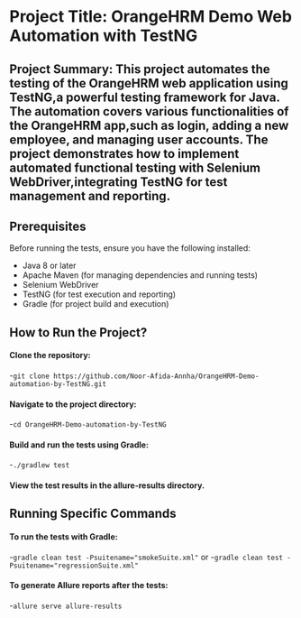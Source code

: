 # Project Title: OrangeHRM Demo Web Automation with TestNG
## Project Summary: This project automates the testing of the OrangeHRM web application using TestNG,a powerful testing framework for Java. The automation covers various functionalities of the OrangeHRM app,such as login, adding a new employee, and managing user accounts. The project demonstrates how to implement automated functional testing with Selenium WebDriver,integrating TestNG for test management and reporting.
## Prerequisites
Before running the tests, ensure you have the following installed:
- Java 8 or later
- Apache Maven (for managing dependencies and running tests)
- Selenium WebDriver
- TestNG (for test execution and reporting)
- Gradle (for project build and execution)
## How to Run the Project?
#### Clone the repository:
-```git clone https://github.com/Noor-Afida-Annha/OrangeHRM-Demo-automation-by-TestNG.git```
#### Navigate to the project directory:
-```cd OrangeHRM-Demo-automation-by-TestNG```
#### Build and run the tests using Gradle:
-```./gradlew test```
#### View the test results in the allure-results directory.
## Running Specific Commands
#### To run the tests with Gradle:
-```gradle clean test -Psuitename="smokeSuite.xml"``` or
-```gradle clean test -Psuitename="regressionSuite.xml"```
#### To generate Allure reports after the tests:
-```allure serve allure-results```

